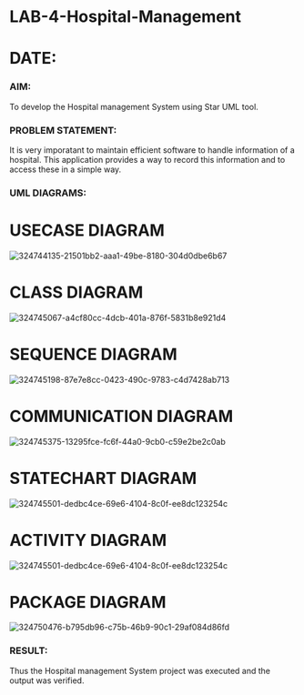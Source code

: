 # LAB-4-Hospital-Management

# DATE:
### AIM:
To develop the Hospital management System using Star UML tool.
### PROBLEM STATEMENT:
It is very imporatant to maintain efficient software to handle information of a hospital.
This application provides a way to record this information and to access these in a simple way.

### UML DIAGRAMS:
# USECASE DIAGRAM
![324744135-21501bb2-aaa1-49be-8180-304d0dbe6b67](https://github.com/user-attachments/assets/47777cfd-99dd-4d49-8168-9dd9182e29bf)
# CLASS DIAGRAM
![324745067-a4cf80cc-4dcb-401a-876f-5831b8e921d4](https://github.com/user-attachments/assets/6f233b9d-ad6d-4b01-ac84-9bba0a206a8b)
# SEQUENCE DIAGRAM
![324745198-87e7e8cc-0423-490c-9783-c4d7428ab713](https://github.com/user-attachments/assets/58aa9ab1-024a-4af0-ae09-d11865e09130)
# COMMUNICATION DIAGRAM
![324745375-13295fce-fc6f-44a0-9cb0-c59e2be2c0ab](https://github.com/user-attachments/assets/be9d9ea8-5257-46f7-86ca-6437705ee1b1)
# STATECHART DIAGRAM 
![324745501-dedbc4ce-69e6-4104-8c0f-ee8dc123254c](https://github.com/user-attachments/assets/c3a6bb78-62bc-4a76-8254-2ac6de29cb45)
# ACTIVITY DIAGRAM
![324745501-dedbc4ce-69e6-4104-8c0f-ee8dc123254c](https://github.com/user-attachments/assets/65563496-575c-461a-b5a4-979d4a13dc1a)
# PACKAGE DIAGRAM 
![324750476-b795db96-c75b-46b9-90c1-29af084d86fd](https://github.com/user-attachments/assets/343ae8f2-852b-4c1e-bd94-892127fed81b)

### RESULT:
Thus the Hospital management System project was executed and the output was verified.
